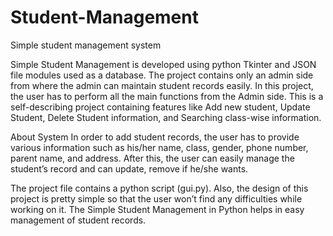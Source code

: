 # Student-Management
Simple student management system


Simple Student Management is developed using python Tkinter and JSON file modules used as a database.
The project contains only an admin side from where the admin can maintain student records easily.
In this project, the user has to perform all the main functions from the Admin side. This is a self-describing project containing features like Add new student, Update Student, Delete Student information, and Searching class-wise information.



About System
In order to add student records, the user has to provide various information such as his/her name, class, gender, phone number, parent name, and address.
After this, the user can easily manage the student’s record and can update, remove if he/she wants.

The project file contains a python script (gui.py).
Also, the design of this project is pretty simple so that the user won’t find any difficulties while working on it. 
The Simple Student Management in Python helps in easy management of student records.
